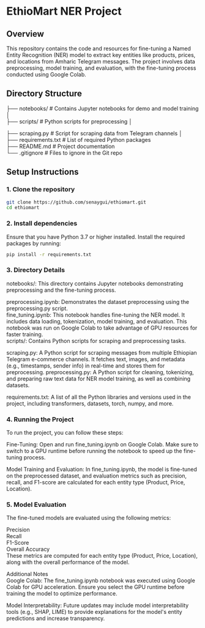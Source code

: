 # EthioMart NER Project

## Overview
This repository contains the code and resources for fine-tuning a Named Entity Recognition (NER) model to extract key entities like products, prices, and locations from Amharic Telegram messages. The project involves data preprocessing, model training, and evaluation, with the fine-tuning process conducted using Google Colab.

## Directory Structure
├── notebooks/ # Contains Jupyter notebooks for demo and model training │   
├── scripts/ # Python scripts for preprocessing │  
       
├── scraping.py # Script for scraping data from Telegram channels │    
├── requirements.txt # List of required Python packages   
├── README.md # Project documentation   
└── .gitignore # Files to ignore in the Git repo


## Setup Instructions

### 1. Clone the repository
```bash
git clone https://github.com/senaygui/ethiomart.git
cd ethiomart
```

### 2. Install dependencies
Ensure that you have Python 3.7 or higher installed. Install the required packages by running:

```bash
pip install -r requirements.txt
```

### 3. Directory Details
notebooks/: This directory contains Jupyter notebooks demonstrating preprocessing and the fine-tuning process.

preprocessing.ipynb: Demonstrates the dataset preprocessing using the preprocessing.py script.  
fine_tuning.ipynb: This notebook handles fine-tuning the NER model. It includes data loading, tokenization, model training, and evaluation. This notebook was run on Google Colab to take advantage of GPU resources for faster training.  
scripts/: Contains Python scripts for scraping and preprocessing tasks.

scraping.py: A Python script for scraping messages from multiple Ethiopian Telegram e-commerce channels. It fetches text, images, and metadata (e.g., timestamps, sender info) in real-time and stores them for preprocessing.
preprocessing.py: A Python script for cleaning, tokenizing, and preparing raw text data for NER model training, as well as combining datasets.


requirements.txt: A list of all the Python libraries and versions used in the project, including transformers, datasets, torch, numpy, and more.

### 4. Running the Project
To run the project, you can follow these steps:

Fine-Tuning: Open and run fine_tuning.ipynb on Google Colab. Make sure to switch to a GPU runtime before running the notebook to speed up the fine-tuning process.

Model Training and Evaluation: In fine_tuning.ipynb, the model is fine-tuned on the preprocessed dataset, and evaluation metrics such as precision, recall, and F1-score are calculated for each entity type (Product, Price, Location).

### 5. Model Evaluation
The fine-tuned models are evaluated using the following metrics:

Precision  
Recall  
F1-Score  
Overall Accuracy  
These metrics are computed for each entity type (Product, Price, Location), along with the overall performance of the model.

Additional Notes  
Google Colab: The fine_tuning.ipynb notebook was executed using Google Colab for GPU acceleration. Ensure you select the GPU runtime before training the model to optimize performance.

Model Interpretability: Future updates may include model interpretability tools (e.g., SHAP, LIME) to provide explanations for the model's entity predictions and increase transparency.